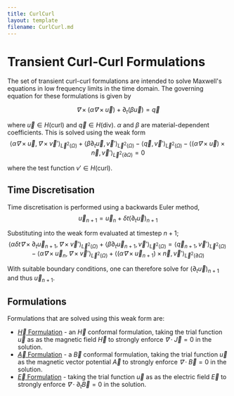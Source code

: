 ```yaml
---
title: CurlCurl
layout: template
filename: CurlCurl.md
---
```

# Transient Curl-Curl Formulations
The set of transient curl-curl formulations are intended to solve Maxwell's equations in low frequency limits in the time domain.
The governing equation for these formulations is given by

$$
\vec ∇× \left(α \vec ∇× \vec u\right) +\partial_t \left(β \vec u \right) = \vec q
$$

where $\vec u ∈ H(\mathrm{curl})$ and $\vec q ∈ H(\mathrm{div})$. $α$ and $β$ are material-dependent coefficients.
This is solved using the weak form
$$
\langle\alpha \vec ∇× \vec u, \vec ∇× \vec v' \rangle_{\vec L^2(\Omega)} + \langle\beta \partial_t \vec u, \vec v' \rangle_{\vec L^2(\Omega)} - \langle\vec q, \vec v'\rangle_{\vec L^2(\Omega)} - \langle(α \vec ∇× \vec u) × \vec n, \vec v'\rangle_{\vec L^2(\partial \Omega)} = 0
$$

where the test function $v' ∈ H(\mathrm{curl})$.

## Time Discretisation
Time discretisation is performed using a backwards Euler method, 
$$
\vec u_{n+1} = \vec u_{n} + \delta t \left(\partial_t \vec u\right)_{n+1}
$$

Substituting into the weak form evaluated at timestep $n+1$;
$$
\langle\alpha \delta t \vec ∇× \partial_t \vec u_{n+1}, \vec ∇× \vec v' \rangle_{\vec L^2(\Omega)} +
\langle\beta \partial_t \vec u_{n+1}, \vec v' \rangle_{\vec L^2(\Omega)} = \langle\vec q_{n+1}, \vec v'\rangle_{\vec L^2(\Omega)} -\langle\alpha \vec ∇× \vec u_n, \vec ∇× \vec v' \rangle_{\vec L^2(\Omega)} + \langle(α \vec ∇× \vec u_{n+1}) × \vec n, \vec v'\rangle_{\vec L^2(\partial \Omega)}
$$

With suitable boundary conditions, one can therefore solve for $\left(\partial_t \vec u\right)_{n+1}$ and thus $\vec u_{n+1}$.

## Formulations
Formulations that are solved using this weak form are:
- [$\vec H$ Formulation](HFormulation.md) - an $\vec H$ conformal formulation, taking the trial function $\vec u$ as as the magnetic field $\vec H$ to strongly enforce $\vec ∇ \cdot \vec J = 0$ in the solution.
- [$\vec A$ Formulation](AFormulation.md) - a $\vec B$ conformal formulation, taking the trial function $\vec u$ as the magnetic vector potential $\vec A$ to strongly enforce $\vec ∇ \cdot \vec B = 0$ in the solution. 
- [$\vec E$ Formulation](EFormulation.md) - taking the trial function $\vec u$ as as the electric field $\vec E$ to strongly enforce $\vec ∇ \cdot \partial_t \vec B = 0$ in the solution.
